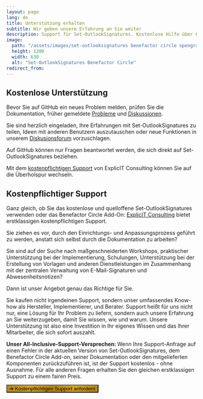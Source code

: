```yaml
---
layout: page
lang: de
title: Unterstützung erhalten
subtitle: Wir geben unsere Erfahrung an Sie weiter
description: Support für Set-OutlookSignatures. Kostenlose Hilfe über GitHub oder professionelle Beratung von ExplicIT. Expertenwissen, Workshops und Umsetzungshilfe.
image:
  path: "/assets/images/set-outlooksignatures benefactor circle opengraph1200x630.png"
  height: 1200
  width: 630
  alt: "Set-OutlookSignatures Benefactor Circle"
redirect_from:
---
```

<div style="min-height: 100vh;">

  <h2 id="free-support">Kostenlose Unterstützung</h2>
  <p>
    Bevor Sie auf GitHub ein neues Problem melden, prüfen Sie die Dokumentation, früher gemeldete 
    <a href="https://github.com/Set-OutlookSignatures/Set-OutlookSignatures/issues?q=">Probleme</a> 
    und 
    <a href="https://github.com/Set-OutlookSignatures/Set-OutlookSignatures/discussions?discussions_q=">Diskussionen</a>.
  </p>
  <p>
    Sie sind herzlich eingeladen, Ihre Erfahrungen mit Set-OutlookSignatures zu teilen, Ideen mit anderen Benutzern auszutauschen oder neue Funktionen in unserem <a href="https://github.com/Set-OutlookSignatures/Set-OutlookSignatures/discussions?discussions_q=">Diskusionsforum</a> vorzuschlagen.
  </p>
  <p>
    Auf GitHub können nur Fragen beantwortet werden, die sich direkt auf Set-OutlookSignatures beziehen.
  </p>
  <p>
    Mit dem <a href="#fee-based-support">kostenpflichtigen Support</a> von ExplicIT Consulting können Sie auf die Überholspur wechseln.
  </p>


  <h2 id="fee-based-support">Kostenpflichtiger Support</h2>
  <p>
    Ganz gleich, ob Sie das kostenlose und quelloffene Set-OutlookSignatures verwenden oder das Benefactor Circle Add-On: <a href="https://explicitconsulting.at">ExplicIT Consulting</a> bietet erstklassigen kostenpflichtigen Support.
  </p>
  <p>
    Sie ziehen es vor, durch den Einrichtungs- und Anpassungsprozess geführt zu werden, anstatt sich selbst durch die Dokumentation zu arbeiten?
  </p>
  <p>
    Sie sind auf der Suche nach maßgeschneiderten Workshops, praktischer Unterstützung bei der Implementierung, Schulungen, Unterstützung bei der Erstellung von Vorlagen und anderen Dienstleistungen im Zusammenhang mit der zentralen Verwaltung von E-Mail-Signaturen und Abwesenheitsnotizen?
  </p>
  <p>
    Dann ist unser Angebot genau das Richtige für Sie.
  </p>
  <p>
    Sie kaufen nicht irgendeinen Support, sondern unser umfassendes Know-how als Hersteller, Implementierer, und Berater. Support heißt für uns nicht nur, eine Lösung für Ihr Problem zu liefern, sondern auch unsere Erfahrung an Sie weiterzugeben, damit Sie wissen, wie und warum. Unsere Unterstützung ist also eine Investition in Ihr eigenes Wissen und das Ihrer Mitarbeiter, die sich sofort auszahlt.
  </p>
  <p>
    <strong>Unser All-Inclusive-Support-Versprechen: </strong> Wenn Ihre Support-Anfrage auf einen Fehler in der aktuellen Version von Set-OutlookSignatures, dem Benefactor Circle Add-on, seiner Dokumentation oder den mitgelieferten Komponenten zurückzuführen ist, ist der Support kostenlos - ohne Ausnahme. Für alle anderen Fragen erhalten Sie den gleichen erstklassigen Support zu einem fairen Preis.
  </p>

  <p>
    <a href="https://forms.cloud.microsoft/r/CnwjH98vSs">
      <button class="button is-link is-normal is-hover has-text-black has-text-weight-bold" style="background-image: linear-gradient(to right, darkgoldenrod, goldenrod, darkgoldenrod, goldenrod, darkgoldenrod)">
        ➔ Kostenpflichtigen Support anfordern
      </button>
    </a>
  </p>

</div>

